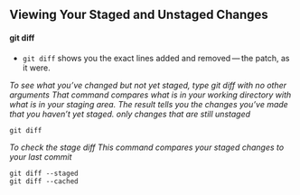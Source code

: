 ## Viewing Your Staged and Unstaged Changes
#### git diff
- `git diff` shows you the exact lines added and removed — the patch, as it were.


_To see what you’ve changed but not yet staged, type git diff with no other arguments_
_That command compares what is in your working directory with what is in your staging area. The result tells you the changes you’ve made that you haven’t yet staged._
_only changes that are still unstaged_
```
git diff
```
_To check the stage diff_
_This command compares your staged changes to your last commit_
```
git diff --staged
git diff --cached 
```
